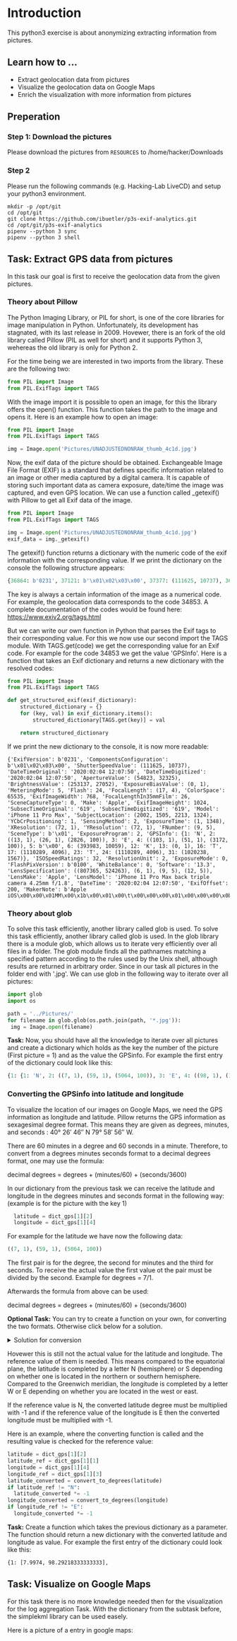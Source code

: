 # Introduction
This python3 exercise is about anonymizing extracting information from pictures. 

## Learn how to ...
 - Extract geolocation data from pictures
 - Visualize the geolocation data on Google Maps
 - Enrich the visualization with more information from pictures

## Preperation

### Step 1: Download the pictures
Please download the pictures from `RESOURCES` to /home/hacker/Downloads

### Step 2
Please run the following commands (e.g. Hacking-Lab LiveCD) and setup your python3 environment.

```
mkdir -p /opt/git
cd /opt/git
git clone https://github.com/ibuetler/p3s-exif-analytics.git
cd /opt/git/p3s-exif-analytics
pipenv --python 3 sync
pipenv --python 3 shell
```

## Task: Extract GPS data from pictures

In this task our goal is first to receive the geolocation data from the given pictures. 

### Theory about Pillow

The Python Imaging Library, or PIL for short, is one of the core libraries for image manipulation in Python. Unfortunately, its development has stagnated, with its last release in 2009. Hovewer, there is an fork of the old library called Pillow (PIL as well for short) and it supports Python 3, wehereas the old library is only for Python 2.

For the time being we are interested in two imports from the library. These are the following two:

```python
from PIL import Image
from PIL.ExifTags import TAGS
```
With the image import it is possible to open an image, for this the library offers the open() function. This function takes the path to the image and opens it. Here is an example how to open an image:

```python
from PIL import Image
from PIL.ExifTags import TAGS

img = Image.open('Pictures/UNADJUSTEDNONRAW_thumb_4c1d.jpg')

```
Now, the exif data of the picture should be obtained. Exchangeable Image File Format (EXIF) is a standard that defines specific information related to an image or other media captured by a digital camera. It is capable of storing such important data as camera exposure, date/time the image was captured, and even GPS location. We can use a function called \_getexif() with Pillow to get all Exif data of the image.

```python
from PIL import Image
from PIL.ExifTags import TAGS

img = Image.open('Pictures/UNADJUSTEDNONRAW_thumb_4c1d.jpg')
exif_data = img._getexif()

```
The getexif() function returns a dictionary with the numeric code of the exif information with the corresponding value. If we print the dictionary on the console the following structure appears:

```python
{36864: b'0231', 37121: b'\x01\x02\x03\x00', 37377: (111625, 10737), 36867: '2020:02:04 12:07:50', 36868: '2020:02:04 12:07:50', 37378: (54823, 32325), 37379: (253137, 27052), 37380: (0, 1), 37383: 5, 37385: 24, 37386: (17, 4), 40961: 65535, 40962: 768, 41989: 26, 41990: 0, 271: 'Apple', 40963: 1024, 37521: '619', 37522: '619', 272: 'iPhone 11 Pro Max', 37396: (2002, 1505, 2213, 1324), 531: 1, 41495: 2, 33434: (1, 1348), 282: (72, 1), 283: (72, 1), 33437: (9, 5), 41729: b'\x01', 34850: 2, 34853: {1: 'N', 2: ((13, 1), (26, 1), (2826, 100)), 3: 'E', 4: ((103, 1), (51, 1), (3172, 100)), 5: b'\x00', 6: (393983, 10059), 12: 'K', 13: (0, 1), 16: 'T', 17: (1110289, 4096), 23: 'T', 24: (1110289, 4096), 31: (1020238, 1567)}, 34855: 32, 296: 2, 41986: 0, 40960: b'0100', 41987: 0, 305: '13.3', 42034: ((807365, 524263), (6, 1), (9, 5), (12, 5)), 42035: 'Apple', 42036: 'iPhone 11 Pro Max back triple camera 4.25mm f/1.8', 306: '2020:02:04 12:07:50', 34665: 200, 37500: b'Apple iOS\x00\x00\x01MM\x00\x1b\x00\x01\x00\t\x00\x00\x00\x01\x00\x00\x00\x0b\x00\x02\x00\x07\x00\x00\x02.\x00\x00\x01X\x00\x03\x00\x07\x00\x00\x00h\x00\x00\x03\x86\x00\x04\x00\t\x00\x00\x00\x01\x00\x00\x00\x01\x00\x05\x00\t\x00\x00\x00\x01\x00\x00\x00\xc2'}

```

The key is always a certain information of the image as a numerical code. For example, the geolocation data corresponds to the code 34853. A complete documentation of the codes would be found here: https://www.exiv2.org/tags.html

But we can write our own function in Python that parses the Exif tags to their corresponding value. For this we now use our second import the TAGS module. With TAGS.get(code) we get the corresponding value for an Exif code. For example for the code 34853 we get the value 'GPSInfo'. Here is a function that takes an Exif dictionary and returns a new dictionary with the resolved codes:

```python
from PIL import Image
from PIL.ExifTags import TAGS

def get_structured_exif(exif_dictionary):
    structured_dictionary = {}
    for (key, val) in exif_dictionary.items():
        structured_dictionary[TAGS.get(key)] = val

    return structured_dictionary
```

If we print the new dictionary to the console, it is now more readable:

```
{'ExifVersion': b'0231', 'ComponentsConfiguration': b'\x01\x02\x03\x00', 'ShutterSpeedValue': (111625, 10737), 'DateTimeOriginal': '2020:02:04 12:07:50', 'DateTimeDigitized': '2020:02:04 12:07:50', 'ApertureValue': (54823, 32325), 'BrightnessValue': (253137, 27052), 'ExposureBiasValue': (0, 1), 'MeteringMode': 5, 'Flash': 24, 'FocalLength': (17, 4), 'ColorSpace': 65535, 'ExifImageWidth': 768, 'FocalLengthIn35mmFilm': 26, 'SceneCaptureType': 0, 'Make': 'Apple', 'ExifImageHeight': 1024, 'SubsecTimeOriginal': '619', 'SubsecTimeDigitized': '619', 'Model': 'iPhone 11 Pro Max', 'SubjectLocation': (2002, 1505, 2213, 1324), 'YCbCrPositioning': 1, 'SensingMethod': 2, 'ExposureTime': (1, 1348), 'XResolution': (72, 1), 'YResolution': (72, 1), 'FNumber': (9, 5), 'SceneType': b'\x01', 'ExposureProgram': 2, 'GPSInfo': {1: 'N', 2: ((13, 1), (26, 1), (2826, 100)), 3: 'E', 4: ((103, 1), (51, 1), (3172, 100)), 5: b'\x00', 6: (393983, 10059), 12: 'K', 13: (0, 1), 16: 'T', 17: (1110289, 4096), 23: 'T', 24: (1110289, 4096), 31: (1020238, 1567)}, 'ISOSpeedRatings': 32, 'ResolutionUnit': 2, 'ExposureMode': 0, 'FlashPixVersion': b'0100', 'WhiteBalance': 0, 'Software': '13.3', 'LensSpecification': ((807365, 524263), (6, 1), (9, 5), (12, 5)), 'LensMake': 'Apple', 'LensModel': 'iPhone 11 Pro Max back triple camera 4.25mm f/1.8', 'DateTime': '2020:02:04 12:07:50', 'ExifOffset': 200, 'MakerNote': b'Apple iOS\x00\x00\x01MM\x00\x1b\x00\x01\x00\t\x00\x00\x00\x01\x00\x00\x00\x0b\x00\x02\x00\x07\x00\x00\x02.\x00\x00\x01X\x00\x03\x000\xbc\x00\x07\x00\t\x00\x00\x00\x01\x00\x00\x00\x01\x00\x08\x00\n\x00\x00\x00\x03\x00\x00\x03\xee\0'}

```

### Theory about glob

To solve this task efficiently, another library called glob is used. To solve this task efficiently, another library called glob is used. In the glob library there is a module glob, which allows us to iterate very efficiently over all files in a folder. The glob module finds all the pathnames matching a specified pattern according to the rules used by the Unix shell, although results are returned in arbitrary order. Since in our task all pictures in the folder end with '.jpg'. We can use glob in the following way to iterate over all pictures:

```python
import glob
import os

path = '../Pictures/'
for filename in glob.glob(os.path.join(path, '*.jpg')):
 img = Image.open(filename)

```

**Task:** Now, you should have all the knowledge to iterate over all pictures and create a dictionary which holds as the key the number of the picture (First picture = 1) and as the value the GPSinfo. For example the first entry of the dictionary could look like this:

```python
{1: {1: 'N', 2: ((7, 1), (59, 1), (5064, 100)), 3: 'E', 4: ((98, 1), (17, 1), (3186, 100)), 5: b'\x00', 6: (9547, 1127), 7: ((10, 1), (6, 1), (25, 1)), 12: 'K', 13: (0, 1), 16: 'T', 17: (5929, 18), 23: 'T', 24: (5929, 18), 29: '2017:02:23', 31: (5, 1)}, 2:
```
### Converting the GPSinfo into latitude and longitude

To visualize the location of our images on Google Maps, we need the GPS information as longitude and latitude. Pillow returns the GPS information as sexagesimal degree format. This means they are given as degrees, minutes, and seconds : 40° 26′ 46″ N 79° 58′ 56″ W.

There are 60 minutes in a degree and 60 seconds in a minute. Therefore, to convert from a degrees minutes seconds format to a decimal degrees format, one may use the formula:

decimal degrees = degrees + (minutes/60) + (seconds/3600)

In our dictionary from the previous task we can receive the latitude and longitude in the degrees minutes and seconds format in the following way: (example is for the picture with the key 1)

```python
  latitude = dict_gps[1][2]
  longitude = dict_gps[1][4]

```
For example for the latitude we have now the following data:

```python
((7, 1), (59, 1), (5064, 100))
```

The first pair is for the degree, the second for minutes and the third for seconds. To receive the actual value the first value ot the pair must be divided by the second. Example for degrees = 7/1.

Afterwards the formula from above can be used:

decimal degrees = degrees + (minutes/60) + (seconds/3600)

**Optional Task:** You can try to create a function on your own, for converting the two formats. Otherwise click below for a solution.

<details><summary>Solution for conversion</summary>
<p>

```python
def convert_to_degrees(value):
    d = float(value[0][0]) / float(value[0][1])
    m = float(value[1][0]) / float(value[1][1])
    s = float(value[2][0]) / float(value[2][1])
    return d + (m / 60.0) + (s / 3600.0)
```
</p>
</details>


Hovewer this is still not the actual value for the latitude and longitude. The reference value of them is needed. This means compared to the equatorial plane, the latitude is completed by a letter N (hemisphere) or S depending on whether one is located in the northern or southern hemisphere. Compared to the Greenwich meridian, the longitude is completed by a letter W or E depending on whether you are located in the west or east.

If the reference value is N, the converted latitude degree must be multiplied with -1 and if the reference value of the longitude is E then the converted longitude must be multiplied with -1.

Here is an example, where the converting function is called and the resulting value is checked for the reference value:

```python
latitude = dict_gps[1][2]
latitude_ref = dict_gps[1][1]
longitude = dict_gps[1][4]
longitude_ref = dict_gps[1][3]
latitude_converted = convert_to_degrees(latitude)
if latitude_ref != "N":
  latitude_converted *= -1
longitude_converted = convert_to_degrees(longitude)
if longitude_ref != "E":
  longitude_converted *= -1
```

**Task:** Create a function which takes the previous dictionary as a parameter. The function should return a new dictionary with the converted latitude and longitude as value. For example the first entry of the dictionary could look like this:

```
{1: [7.9974, 98.29218333333333],
```

## Task: Visualize on Google Maps

For this task there is no more knowledge needed then for the visualization for the log aggregation Task. With the dictionary from the subtask before, the simplekml library can be used easely.

Here is a picture of a entry in google maps:
